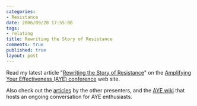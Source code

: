 ```yaml
--- 
categories: 
- Resistance
date: 2006/09/28 17:55:00
tags: 
- relating
title: Rewriting the Story of Resistance
comments: true
published: true
layout: post
---
```


<p>Read my latest article "<a href="http://www.ayeconference.com/Articles/RewritingResistance.html">Rewriting the Story of Resistance</a>" on the <a href="http://www.ayeconference.com">Amplifying Your Effectiveness (AYE) conference</a> web site.</p>
<p>Also check out the <a href="http://www.ayeconference.com/articles.html">articles</a> by the other presenters, and the <a href="http://www.ayeconference.com/wiki/">AYE wiki</a> that hosts an ongoing conversation for AYE enthusiasts.</p>
